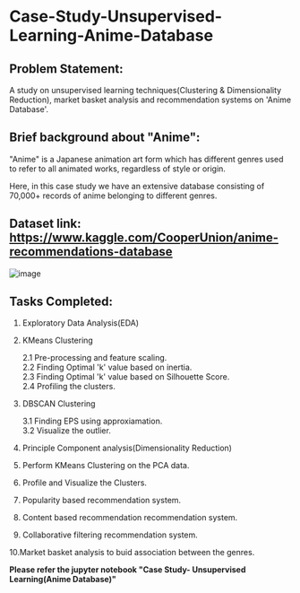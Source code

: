 # Case-Study-Unsupervised-Learning-Anime-Database

## Problem Statement:

A study on unsupervised learning techniques(Clustering & Dimensionality Reduction), market basket analysis and recommendation systems on 'Anime Database'.

## Brief background about "Anime":

"Anime" is a Japanese animation art form which has different genres used to refer to all animated works, regardless of style or origin. 

Here, in this case study we have an extensive database consisting of 70,000+ records of anime belonging to different genres.

## Dataset link: https://www.kaggle.com/CooperUnion/anime-recommendations-database

![image](https://user-images.githubusercontent.com/70081663/120812849-002c2e00-c56b-11eb-8da0-1e246b4e835b.png)

## Tasks Completed:

1. Exploratory Data Analysis(EDA)

2. KMeans Clustering
	
	2.1 Pre-processing and feature scaling.<br>
	2.2 Finding Optimal 'k' value based on inertia.<br>
	2.3 Finding Optimal 'k' value based on Silhouette Score.<br>
	2.4 Profiling the clusters.<br>

3. DBSCAN Clustering
	
	3.1 Finding EPS using approxiamation.<br>
	3.2 Visualize the outlier.<br>

4. Principle Component analysis(Dimensionality Reduction)

5. Perform KMeans Clustering on the PCA data.

6. Profile and Visualize the Clusters.

7. Popularity based recommendation system.

8. Content based recommendation recommendation system.

9. Collaborative filtering recommendation system.

10.Market basket analysis to buid association between the genres.

**Please refer the jupyter notebook "Case Study- Unsupervised Learning(Anime Database)"**
